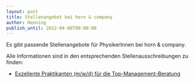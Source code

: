 ```yaml
---
layout: post
title: Stellenangebot bei horn & company
author: Henning
publish_until: 2022-04-08T00:00:00
---
```


Es gibt passende Stellenangebote für PhysikerInnen bei horn & company.

Alle Informationen sind in den entsprechenden Stellenausschreibungen zu finden:

* [Exzellente Praktikanten (m/w/d) für die Top-Management-Beratung](/dokumente/ausschreibungen_jobboerse/2021-04-08_horncompany.pdf)
